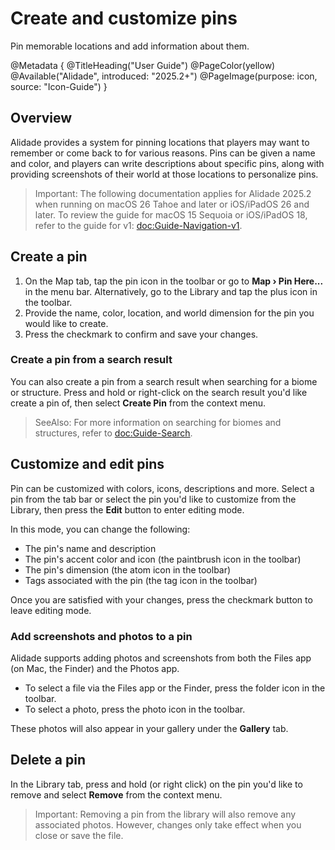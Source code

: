 # Create and customize pins

Pin memorable locations and add information about them.

@Metadata {
    @TitleHeading("User Guide")
    @PageColor(yellow)
    @Available("Alidade", introduced: "2025.2+")
    @PageImage(purpose: icon, source: "Icon-Guide")
}

## Overview

Alidade provides a system for pinning locations that players may want to
remember or come back to for various reasons. Pins can be given a name and
color, and players can write descriptions about specific pins, along with
providing screenshots of their world at those locations to personalize
pins.

> Important: The following documentation applies for Alidade 2025.2 when
> running on macOS 26 Tahoe and later or iOS/iPadOS 26 and later. To review
> the guide for macOS 15 Sequoia or iOS/iPadOS 18, refer to the guide for
> v1: <doc:Guide-Navigation-v1>.

## Create a pin

1. On the Map tab, tap the pin icon in the toolbar or go to
   **Map &rsaquo; Pin Here...** in the menu bar. Alternatively, go to the
   Library and tap the plus icon in the toolbar.
2. Provide the name, color, location, and world dimension for the pin you
   would like to create.
3. Press the checkmark to confirm and save your changes.

### Create a pin from a search result

You can also create a pin from a search result when searching for a biome
or structure. Press and hold or right-click on the search result you'd
like create a pin of, then select **Create Pin** from the context menu.

> SeeAlso: For more information on searching for biomes and structures,
> refer to <doc:Guide-Search>.

## Customize and edit pins

Pin can be customized with colors, icons, descriptions and more. Select a
pin from the tab bar or select the pin you'd like to customize from the
Library, then press the **Edit** button to enter editing mode.

In this mode, you can change the following:

- The pin's name and description
- The pin's accent color and icon (the paintbrush icon in the toolbar)
- The pin's dimension (the atom icon in the toolbar)
- Tags associated with the pin (the tag icon in the toolbar)

Once you are satisfied with your changes, press the checkmark button to
leave editing mode.
  
### Add screenshots and photos to a pin

Alidade supports adding photos and screenshots from both the Files app
(on Mac, the Finder) and the Photos app.

- To select a file via the Files app or the Finder, press the folder icon
  in the toolbar.
- To select a photo, press the photo icon in the toolbar.

These photos will also appear in your gallery under the **Gallery** tab.

## Delete a pin

In the Library tab, press and hold (or right click) on the pin you'd like
to remove and select **Remove** from the context menu.

> Important: Removing a pin from the library will also remove any
> associated photos. However, changes only take effect when you close or
> save the file.
